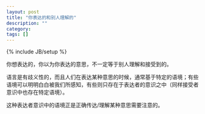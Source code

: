 ```yaml
---
layout: post
title: "你表达的和别人理解的"
description: ""
category: 
tags: []
---
```

{% include JB/setup %}

你想表达的，你以为你表达的意思，不一定等于别人理解和接受到的。

语言是有歧义性的，而且人们在表达某种意思的时候，通常基于特定的语境；有些语境可以明明白白被我们所感知，有些则只存在于表达者的意识之中（同样接受者意识中也存在特定语境）。

这种表达者意识中的语境正是正确传达/理解某种意思需要注意的。

